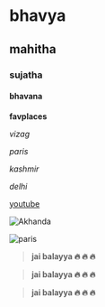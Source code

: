 # bhavya
## mahitha
### sujatha
#### bhavana

**favplaces**

*vizag*

*paris*

*kashmir*

*delhi*

[youtube](https://www.youtube.com/)

![Akhanda](https://www.telugubulletin.com/wp-content/uploads/2021/04/maxresdefault-19-696x392.jpg)

![paris](https://www.theparisphotographer.com/wp-content/uploads/2020/02/The-Paris-Photographer-Best-photography-team-in-Paris.jpg)

> **jai balayya 🔥 🔥 🔥**

> **jai balayya 🔥 🔥 🔥**

> **jai balayya 🔥 🔥 🔥**


